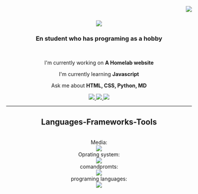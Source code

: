 <img align="right" src="https://visitor-badge.laobi.icu/badge?page_id=Lispilo.Lispilo">

<h1 align="center">
    <a href="https://git.io/typing-svg">
        <img src="https://readme-typing-svg.herokuapp.com/?font=Fira+Code&size=35&center=true&width=600&height=70&duration=4000&lines=Hi!;+I'm+Milo+Olsson+Alm!">
    </a>
</h1>

<h3 align="center">En student who has programing as a hobby</h3>

<br/>

<div align="center">

I'm currently working on **A Homelab website**

I'm currently learning **Javascript**

Ask me about **HTML, CSS, Python, MD**

</div>

<div align="center">
    <a href="mailto:olssonalmmilo@gmail.com" target="_blank">
        <img src="https://img.shields.io/badge/Gmail-333333?style=for-the-badge&logo=gmail&logoColor=red" target"_blank" />
    </a>
    <a href="https://www.linkedin.com/in/milo-olsson-alm/" target="_blank">
        <img src="https://img.shields.io/badge/LinkedIn-0077B5?style=for-the-badge&logo=linkedin&logoColor=white" target="_blank" />
    </a>
    <a href="https://github.com/Lispilo" target="_blank">
        <img src="https://img.shields.io/badge/Portfolio-FF5722?style=for-the-badge&logo=sqlite&logoColor=white" target="_blank"> 
    </a>
</div>

<hr/>

<h2 align="center">Languages-Frameworks-Tools</h2>
<br/>
<div align="center">
    <div class="media">
        Media:
        <br/>
        <a href="https://skillicons.dev">
            <img src="https://skillicons.dev/icons?i=ableton,blender,discord,figma,instagram,linkedin,twitter,sketchup">
        </a>
    </div>
    <div class="os">
        Oprating system:
        <br/>
        <a href="https://skillicons.dev">
            <img src="https://skillicons.dev/icons?i=windows,raspberrypi,linux,kali">
        </a>
    </div>
    <div class="cmd">
        comandpromts:
        <br/>
        <a href="https://skillicons.dev">
            <img src="https://skillicons.dev/icons?i=npm,powershell">
        </a>
    </div>
    <div class="code">
        programing languages:
        <br/>
        <a href="https://skillicons.dev">
            <img src="https://skillicons.dev/icons?i=html,css,js,md,py,swift,wordpress">
        </a>
    </div>
</div>
